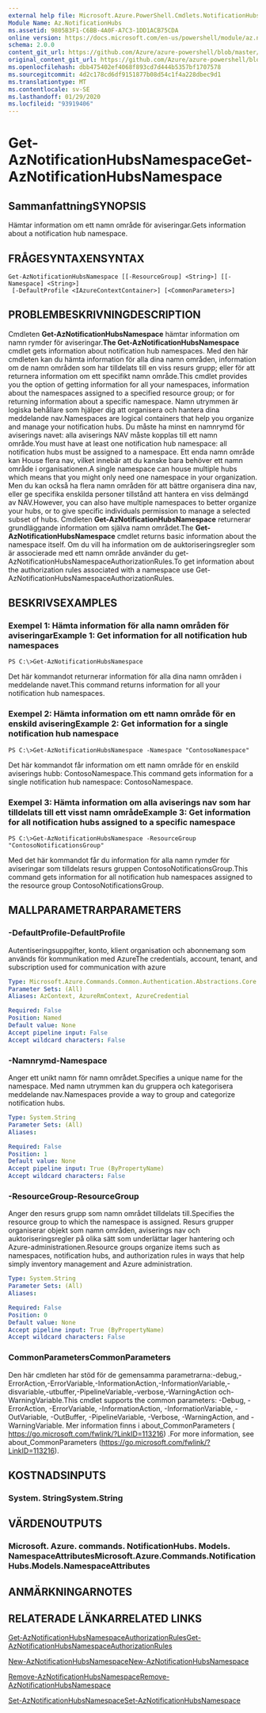 ```yaml
---
external help file: Microsoft.Azure.PowerShell.Cmdlets.NotificationHubs.dll-Help.xml
Module Name: Az.NotificationHubs
ms.assetid: 9805B3F1-C6BB-4A0F-A7C3-1DD1ACB75CDA
online version: https://docs.microsoft.com/en-us/powershell/module/az.notificationhubs/get-aznotificationhubsnamespace
schema: 2.0.0
content_git_url: https://github.com/Azure/azure-powershell/blob/master/src/NotificationHubs/NotificationHubs/help/Get-AzNotificationHubsNamespace.md
original_content_git_url: https://github.com/Azure/azure-powershell/blob/master/src/NotificationHubs/NotificationHubs/help/Get-AzNotificationHubsNamespace.md
ms.openlocfilehash: dbb475402ef4068f893cd7d444b5357bf1707578
ms.sourcegitcommit: 4d2c178cd6df9151877b08d54c1f4a228dbec9d1
ms.translationtype: MT
ms.contentlocale: sv-SE
ms.lasthandoff: 01/29/2020
ms.locfileid: "93919406"
---
```

# <span data-ttu-id="23abf-101">Get-AzNotificationHubsNamespace</span><span class="sxs-lookup"><span data-stu-id="23abf-101">Get-AzNotificationHubsNamespace</span></span>

## <span data-ttu-id="23abf-102">Sammanfattning</span><span class="sxs-lookup"><span data-stu-id="23abf-102">SYNOPSIS</span></span>
<span data-ttu-id="23abf-103">Hämtar information om ett namn område för aviseringar.</span><span class="sxs-lookup"><span data-stu-id="23abf-103">Gets information about a notification hub namespace.</span></span>

## <span data-ttu-id="23abf-104">FRÅGESYNTAXEN</span><span class="sxs-lookup"><span data-stu-id="23abf-104">SYNTAX</span></span>

```
Get-AzNotificationHubsNamespace [[-ResourceGroup] <String>] [[-Namespace] <String>]
 [-DefaultProfile <IAzureContextContainer>] [<CommonParameters>]
```

## <span data-ttu-id="23abf-105">PROBLEMBESKRIVNING</span><span class="sxs-lookup"><span data-stu-id="23abf-105">DESCRIPTION</span></span>
<span data-ttu-id="23abf-106">Cmdleten **Get-AzNotificationHubsNamespace** hämtar information om namn rymder för aviseringar.</span><span class="sxs-lookup"><span data-stu-id="23abf-106">**The Get-AzNotificationHubsNamespace** cmdlet gets information about notification hub namespaces.</span></span>
<span data-ttu-id="23abf-107">Med den här cmdleten kan du hämta information för alla dina namn områden, information om de namn områden som har tilldelats till en viss resurs grupp; eller för att returnera information om ett specifikt namn område.</span><span class="sxs-lookup"><span data-stu-id="23abf-107">This cmdlet provides you the option of getting information for all your namespaces, information about the namespaces assigned to a specified resource group; or for returning information about a specific namespace.</span></span>
<span data-ttu-id="23abf-108">Namn utrymmen är logiska behållare som hjälper dig att organisera och hantera dina meddelande nav.</span><span class="sxs-lookup"><span data-stu-id="23abf-108">Namespaces are logical containers that help you organize and manage your notification hubs.</span></span>
<span data-ttu-id="23abf-109">Du måste ha minst en namnrymd för aviserings navet: alla aviserings NAV måste kopplas till ett namn område.</span><span class="sxs-lookup"><span data-stu-id="23abf-109">You must have at least one notification hub namespace: all notification hubs must be assigned to a namespace.</span></span>
<span data-ttu-id="23abf-110">Ett enda namn område kan House flera nav, vilket innebär att du kanske bara behöver ett namn område i organisationen.</span><span class="sxs-lookup"><span data-stu-id="23abf-110">A single namespace can house multiple hubs which means that you might only need one namespace in your organization.</span></span>
<span data-ttu-id="23abf-111">Men du kan också ha flera namn områden för att bättre organisera dina nav, eller ge specifika enskilda personer tillstånd att hantera en viss delmängd av NAV.</span><span class="sxs-lookup"><span data-stu-id="23abf-111">However, you can also have multiple namespaces to better organize your hubs, or to give specific individuals permission to manage a selected subset of hubs.</span></span>
<span data-ttu-id="23abf-112">Cmdleten **Get-AzNotificationHubsNamespace** returnerar grundläggande information om själva namn området.</span><span class="sxs-lookup"><span data-stu-id="23abf-112">The **Get-AzNotificationHubsNamespace** cmdlet returns basic information about the namespace itself.</span></span>
<span data-ttu-id="23abf-113">Om du vill ha information om de auktoriseringsregler som är associerade med ett namn område använder du get-AzNotificationHubsNamespaceAuthorizationRules.</span><span class="sxs-lookup"><span data-stu-id="23abf-113">To get information about the authorization rules associated with a namespace use Get-AzNotificationHubsNamespaceAuthorizationRules.</span></span>

## <span data-ttu-id="23abf-114">BESKRIVS</span><span class="sxs-lookup"><span data-stu-id="23abf-114">EXAMPLES</span></span>

### <span data-ttu-id="23abf-115">Exempel 1: Hämta information för alla namn områden för aviseringar</span><span class="sxs-lookup"><span data-stu-id="23abf-115">Example 1: Get information for all notification hub namespaces</span></span>
```
PS C:\>Get-AzNotificationHubsNamespace
```

<span data-ttu-id="23abf-116">Det här kommandot returnerar information för alla dina namn områden i meddelande navet.</span><span class="sxs-lookup"><span data-stu-id="23abf-116">This command returns information for all your notification hub namespaces.</span></span>

### <span data-ttu-id="23abf-117">Exempel 2: Hämta information om ett namn område för en enskild avisering</span><span class="sxs-lookup"><span data-stu-id="23abf-117">Example 2: Get information for a single notification hub namespace</span></span>
```
PS C:\>Get-AzNotificationHubsNamespace -Namespace "ContosoNamespace"
```

<span data-ttu-id="23abf-118">Det här kommandot får information om ett namn område för en enskild aviserings hubb: ContosoNamespace.</span><span class="sxs-lookup"><span data-stu-id="23abf-118">This command gets information for a single notification hub namespace: ContosoNamespace.</span></span>

### <span data-ttu-id="23abf-119">Exempel 3: Hämta information om alla aviserings nav som har tilldelats till ett visst namn område</span><span class="sxs-lookup"><span data-stu-id="23abf-119">Example 3: Get information for all notification hubs assigned to a specific namespace</span></span>
```
PS C:\>Get-AzNotificationHubsNamespace -ResourceGroup "ContosoNotificationsGroup"
```

<span data-ttu-id="23abf-120">Med det här kommandot får du information för alla namn rymder för aviseringar som tilldelats resurs gruppen ContosoNotificationsGroup.</span><span class="sxs-lookup"><span data-stu-id="23abf-120">This command gets information for all notification hub namespaces assigned to the resource group ContosoNotificationsGroup.</span></span>

## <span data-ttu-id="23abf-121">MALLPARAMETRAR</span><span class="sxs-lookup"><span data-stu-id="23abf-121">PARAMETERS</span></span>

### <span data-ttu-id="23abf-122">-DefaultProfile</span><span class="sxs-lookup"><span data-stu-id="23abf-122">-DefaultProfile</span></span>
<span data-ttu-id="23abf-123">Autentiseringsuppgifter, konto, klient organisation och abonnemang som används för kommunikation med Azure</span><span class="sxs-lookup"><span data-stu-id="23abf-123">The credentials, account, tenant, and subscription used for communication with azure</span></span>

```yaml
Type: Microsoft.Azure.Commands.Common.Authentication.Abstractions.Core.IAzureContextContainer
Parameter Sets: (All)
Aliases: AzContext, AzureRmContext, AzureCredential

Required: False
Position: Named
Default value: None
Accept pipeline input: False
Accept wildcard characters: False
```

### <span data-ttu-id="23abf-124">-Namnrymd</span><span class="sxs-lookup"><span data-stu-id="23abf-124">-Namespace</span></span>
<span data-ttu-id="23abf-125">Anger ett unikt namn för namn området.</span><span class="sxs-lookup"><span data-stu-id="23abf-125">Specifies a unique name for the namespace.</span></span>
<span data-ttu-id="23abf-126">Med namn utrymmen kan du gruppera och kategorisera meddelande nav.</span><span class="sxs-lookup"><span data-stu-id="23abf-126">Namespaces provide a way to group and categorize notification hubs.</span></span>

```yaml
Type: System.String
Parameter Sets: (All)
Aliases:

Required: False
Position: 1
Default value: None
Accept pipeline input: True (ByPropertyName)
Accept wildcard characters: False
```

### <span data-ttu-id="23abf-127">-ResourceGroup</span><span class="sxs-lookup"><span data-stu-id="23abf-127">-ResourceGroup</span></span>
<span data-ttu-id="23abf-128">Anger den resurs grupp som namn området tilldelats till.</span><span class="sxs-lookup"><span data-stu-id="23abf-128">Specifies the resource group to which the namespace is assigned.</span></span>
<span data-ttu-id="23abf-129">Resurs grupper organiserar objekt som namn områden, aviserings nav och auktoriseringsregler på olika sätt som underlättar lager hantering och Azure-administrationen.</span><span class="sxs-lookup"><span data-stu-id="23abf-129">Resource groups organize items such as namespaces, notification hubs, and authorization rules in ways that help simply inventory management and Azure administration.</span></span>

```yaml
Type: System.String
Parameter Sets: (All)
Aliases:

Required: False
Position: 0
Default value: None
Accept pipeline input: True (ByPropertyName)
Accept wildcard characters: False
```

### <span data-ttu-id="23abf-130">CommonParameters</span><span class="sxs-lookup"><span data-stu-id="23abf-130">CommonParameters</span></span>
<span data-ttu-id="23abf-131">Den här cmdleten har stöd för de gemensamma parametrarna:-debug,-ErrorAction,-ErrorVariable,-InformationAction,-InformationVariable,-disvariable,-utbuffer,-PipelineVariable,-verbose,-WarningAction och-WarningVariable.</span><span class="sxs-lookup"><span data-stu-id="23abf-131">This cmdlet supports the common parameters: -Debug, -ErrorAction, -ErrorVariable, -InformationAction, -InformationVariable, -OutVariable, -OutBuffer, -PipelineVariable, -Verbose, -WarningAction, and -WarningVariable.</span></span> <span data-ttu-id="23abf-132">Mer information finns i about_CommonParameters ( https://go.microsoft.com/fwlink/?LinkID=113216) .</span><span class="sxs-lookup"><span data-stu-id="23abf-132">For more information, see about_CommonParameters (https://go.microsoft.com/fwlink/?LinkID=113216).</span></span>

## <span data-ttu-id="23abf-133">KOSTNADS</span><span class="sxs-lookup"><span data-stu-id="23abf-133">INPUTS</span></span>

### <span data-ttu-id="23abf-134">System. String</span><span class="sxs-lookup"><span data-stu-id="23abf-134">System.String</span></span>

## <span data-ttu-id="23abf-135">VÄRDEN</span><span class="sxs-lookup"><span data-stu-id="23abf-135">OUTPUTS</span></span>

### <span data-ttu-id="23abf-136">Microsoft. Azure. commands. NotificationHubs. Models. NamespaceAttributes</span><span class="sxs-lookup"><span data-stu-id="23abf-136">Microsoft.Azure.Commands.NotificationHubs.Models.NamespaceAttributes</span></span>

## <span data-ttu-id="23abf-137">ANMÄRKNINGAR</span><span class="sxs-lookup"><span data-stu-id="23abf-137">NOTES</span></span>

## <span data-ttu-id="23abf-138">RELATERADE LÄNKAR</span><span class="sxs-lookup"><span data-stu-id="23abf-138">RELATED LINKS</span></span>

[<span data-ttu-id="23abf-139">Get-AzNotificationHubsNamespaceAuthorizationRules</span><span class="sxs-lookup"><span data-stu-id="23abf-139">Get-AzNotificationHubsNamespaceAuthorizationRules</span></span>](./Get-AzNotificationHubsNamespaceAuthorizationRules.md)

[<span data-ttu-id="23abf-140">New-AzNotificationHubsNamespace</span><span class="sxs-lookup"><span data-stu-id="23abf-140">New-AzNotificationHubsNamespace</span></span>](./New-AzNotificationHubsNamespace.md)

[<span data-ttu-id="23abf-141">Remove-AzNotificationHubsNamespace</span><span class="sxs-lookup"><span data-stu-id="23abf-141">Remove-AzNotificationHubsNamespace</span></span>](./Remove-AzNotificationHubsNamespace.md)

[<span data-ttu-id="23abf-142">Set-AzNotificationHubsNamespace</span><span class="sxs-lookup"><span data-stu-id="23abf-142">Set-AzNotificationHubsNamespace</span></span>](./Set-AzNotificationHubsNamespace.md)


